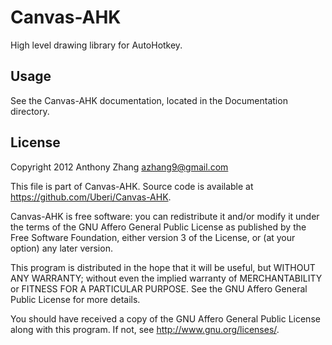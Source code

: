 Canvas-AHK
==========
High level drawing library for AutoHotkey.

Usage
-----
See the Canvas-AHK documentation, located in the Documentation directory.

License
-------
Copyright 2012 Anthony Zhang <azhang9@gmail.com>

This file is part of Canvas-AHK. Source code is available at <https://github.com/Uberi/Canvas-AHK>.

Canvas-AHK is free software: you can redistribute it and/or modify
it under the terms of the GNU Affero General Public License as published by
the Free Software Foundation, either version 3 of the License, or
(at your option) any later version.

This program is distributed in the hope that it will be useful,
but WITHOUT ANY WARRANTY; without even the implied warranty of
MERCHANTABILITY or FITNESS FOR A PARTICULAR PURPOSE.  See the
GNU Affero General Public License for more details.

You should have received a copy of the GNU Affero General Public License
along with this program.  If not, see <http://www.gnu.org/licenses/>.